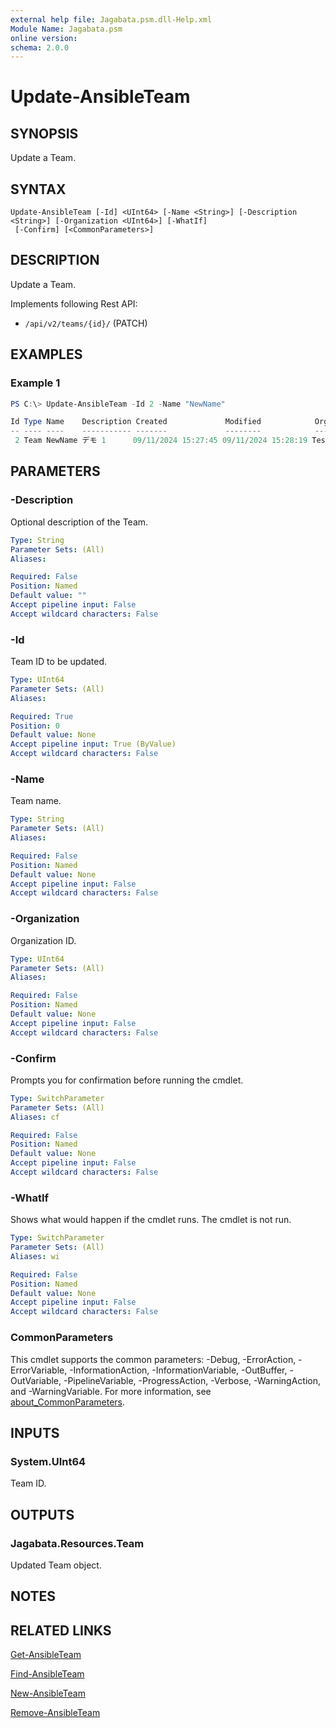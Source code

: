 ```yaml
---
external help file: Jagabata.psm.dll-Help.xml
Module Name: Jagabata.psm
online version:
schema: 2.0.0
---
```


# Update-AnsibleTeam

## SYNOPSIS
Update a Team.

## SYNTAX

```
Update-AnsibleTeam [-Id] <UInt64> [-Name <String>] [-Description <String>] [-Organization <UInt64>] [-WhatIf]
 [-Confirm] [<CommonParameters>]
```

## DESCRIPTION
Update a Team. 

Implements following Rest API:  
- `/api/v2/teams/{id}/` (PATCH)

## EXAMPLES

### Example 1
```powershell
PS C:\> Update-AnsibleTeam -Id 2 -Name "NewName"

Id Type Name    Description Created             Modified            OrganizationName
-- ---- ----    ----------- -------             --------            ----------------
 2 Team NewName デモ 1      09/11/2024 15:27:45 09/11/2024 15:28:19 TestOrg
```

## PARAMETERS

### -Description
Optional description of the Team.

```yaml
Type: String
Parameter Sets: (All)
Aliases:

Required: False
Position: Named
Default value: ""
Accept pipeline input: False
Accept wildcard characters: False
```

### -Id
Team ID to be updated.

```yaml
Type: UInt64
Parameter Sets: (All)
Aliases:

Required: True
Position: 0
Default value: None
Accept pipeline input: True (ByValue)
Accept wildcard characters: False
```

### -Name
Team name.

```yaml
Type: String
Parameter Sets: (All)
Aliases:

Required: False
Position: Named
Default value: None
Accept pipeline input: False
Accept wildcard characters: False
```

### -Organization
Organization ID.

```yaml
Type: UInt64
Parameter Sets: (All)
Aliases:

Required: False
Position: Named
Default value: None
Accept pipeline input: False
Accept wildcard characters: False
```

### -Confirm
Prompts you for confirmation before running the cmdlet.

```yaml
Type: SwitchParameter
Parameter Sets: (All)
Aliases: cf

Required: False
Position: Named
Default value: None
Accept pipeline input: False
Accept wildcard characters: False
```

### -WhatIf
Shows what would happen if the cmdlet runs.
The cmdlet is not run.

```yaml
Type: SwitchParameter
Parameter Sets: (All)
Aliases: wi

Required: False
Position: Named
Default value: None
Accept pipeline input: False
Accept wildcard characters: False
```

### CommonParameters
This cmdlet supports the common parameters: -Debug, -ErrorAction, -ErrorVariable, -InformationAction, -InformationVariable, -OutBuffer, -OutVariable, -PipelineVariable, -ProgressAction, -Verbose, -WarningAction, and -WarningVariable. For more information, see [about_CommonParameters](http://go.microsoft.com/fwlink/?LinkID=113216).

## INPUTS

### System.UInt64
Team ID.

## OUTPUTS

### Jagabata.Resources.Team
Updated Team object.

## NOTES

## RELATED LINKS

[Get-AnsibleTeam](Get-AnsibleTeam.md)

[Find-AnsibleTeam](Find-AnsibleTeam.md)

[New-AnsibleTeam](New-AnsibleTeam.md)

[Remove-AnsibleTeam](Remove-AnsibleTeam.md)
